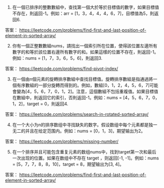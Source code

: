 

1. 在一個已排序的整數數組中，查找第一個大於等於目標值的數字，如果目標值不存在，則返回-1。例如：arr = [1，3，4，4，4，6，7]，目標值為5，則返回6.

答案： https://leetcode.com/problems/find-first-and-last-position-of-element-in-sorted-array/

2. 你有一個正整數數組nums，請找出一個索引所在位置，使得該位置左邊所有數字的和等於該位置右邊所有數字的和。如果這樣的位置不存在，則返回-1。例如：nums = [1，7，3，6，5，6]，則返回3.

答案： https://leetcode.com/problems/find-pivot-index/

3. 在一個由n個元素的旋轉排序數組中查找目標值。旋轉排序數組是指通過將一個有序數組的一部分旋轉而得到的。例如，數組[0，1，2，4，5，6，7]可能會變為[4，5，6，7，0，1，2]。注意，這個數組不包括重複值。如果目標值在數組中，則返回它的索引，否則返回-1。例如：nums = [4，5，6，7，0，1，2]，target = 0，則返回4.

答案： https://leetcode.com/problems/search-in-rotated-sorted-array/

4. 在一个大小为n的排序数组中寻找缺失的数字。假设数组中每个元素都是独一无二的并且在给定范围内。例如：nums = [0，1，3]，期望输出为2。

答案： https://leetcode.com/problems/missing-number/

5. 在一个排序并且可能包含重复元素的数组nums中，找到target第一次和最后一次出现的位置。如果在数组中不存在 target ，则返回[-1, -1]。例如：nums = [5，7，7，8，8，10]，target = 8，期望输出为[3, 4]。

答案： https://leetcode.com/problems/find-first-and-last-position-of-element-in-sorted-array/